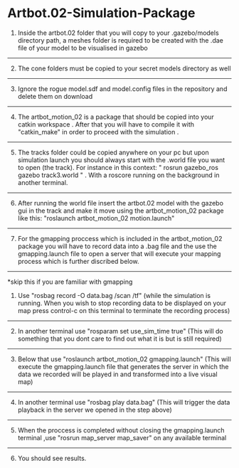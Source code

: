# Artbot.02-Simulation-Package

1. Inside the artbot.02 folder that you will copy to your .gazebo/models directory path, a meshes folder
is required to be created with the .dae file of your model to be visualised in gazebo
--------------------------------------------------------------------------------------------------------------------------------
2. The cone folders must be copied to your secret models directory as well 
--------------------------------------------------------------------------------------------------------------------------------
3. Ignore the rogue model.sdf and model.config files in the repository and delete them on download 
--------------------------------------------------------------------------------------------------------------------------------
4. The artbot_motion_02 is a package that should be copied into your catkin workspace . After that you will have to compile it with "catkin_make" in order to proceed with the simulation .
--------------------------------------------------------------------------------------------------------------------------------
5. The tracks folder could be copied anywhere on your pc but upon simulation launch you should always start with the .world file you want to open (the track). For instance in this context: " rosrun gazebo_ros gazebo track3.world " . With a roscore running on the background in another terminal.
--------------------------------------------------------------------------------------------------------------------------------
6. After running the world file insert the artbot.02 model with the gazebo gui in the track and make it move using the artbot_motion_02 package like this: "roslaunch artbot_motion_02 motion.launch"
--------------------------------------------------------------------------------------------------------------------------------
7. For the gmapping proccess which is included in the artbot_motion_02 package you will have to record data into a .bag file and the use the gmapping.launch file to open a server that will execute your mapping process which is further discribed below.
---------------------------------------------------------------------------------------------------------------------------------------------------------------------------------------------------------------------------------------------------------------------------------------------------------------------------------------------------------------------------------------------------

 *skip this if you are familiar with gmapping
 
1. Use "rosbag record -O data.bag /scan /tf" (while the simulation is running. When you wish to stop recording data to be displayed         on your map press control-c on this terminal to terminate the recording process)
---------------------------------------------------------------------------------------------------------------------------------
2. In another terminal use "rosparam set use_sim_time true" (This will do something that you dont care to find out what it is but is still required)
---------------------------------------------------------------------------------------------------------------------------------
3. Below that use "roslaunch artbot_motion_02 gmapping.launch" (This will execute the gmapping.launch file that generates the server in which the data we recorded will be played in and transformed into a live visual map)
---------------------------------------------------------------------------------------------------------------------------------
4. In another terminal use "rosbag play data.bag" (This will trigger the data playback in the server we opened in the step above)
---------------------------------------------------------------------------------------------------------------------------------
5. When the proccess is completed without closing the gmapping.launch terminal ,use "rosrun map_server map_saver" on any available terminal
---------------------------------------------------------------------------------------------------------------------------------
6. You should see results.
 
